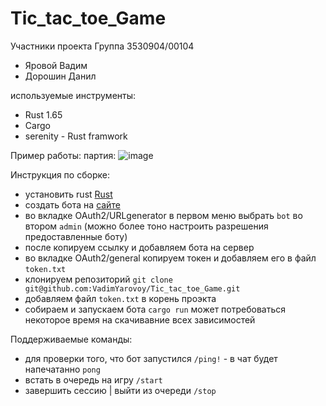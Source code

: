 # Tic_tac_toe_Game
Участники проекта
Группа 3530904/00104
- Яровой Вадим
- Дорошин Данил

используемые инструменты:
- Rust 1.65
- Cargo 
- serenity - Rust framwork

Пример работы:
партия:
![image](https://user-images.githubusercontent.com/89383982/213172306-2a6793c5-6993-4435-88fb-90e5cf7323d9.png)

Инструкция по сборке:
- установить rust [Rust](https://www.rust-lang.org/ru/tools/install)
- создать бота на [сайте](https://discord.com/developers/applications)
- во вкладке OAuth2/URLgenerator в первом меню выбрать `bot` 
  во втором `admin` (можно более тоно настроить разрешения предоставленные боту)
- после копируем ссылку и добавляем бота на сервер
- во вкладке OAuth2/general копируем токен и добавляем его в файл `token.txt`
- клонируем репозиторий `git clone git@github.com:VadimYarovoy/Tic_tac_toe_Game.git`
- добавляем файл `token.txt` в корень проэкта
- собираем и запускаем бота `cargo run`
  может потребоваться некоторое время на скачивавние всех зависимостей

Поддерживаемые команды:
- для проверки того, что бот запустился `/ping!` - в чат будет напечатанно `pong`
- встать в очередь на игру `/start`
- завершить сессию | выйти из очереди `/stop`
